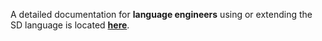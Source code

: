 A detailed documentation for **language engineers** using or extending the SD language is 
located **[here](https://git.rwth-aachen.de/monticore/cd4analysis/cd4analysis/-/blob/develop/src/main/grammars/de/monticore/cd4analysis.md)**.

